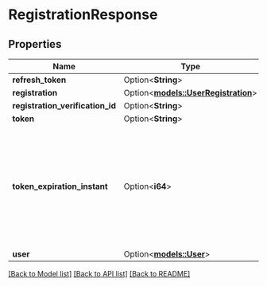 # RegistrationResponse

## Properties

Name | Type | Description | Notes
------------ | ------------- | ------------- | -------------
**refresh_token** | Option<**String**> |  | [optional]
**registration** | Option<[**models::UserRegistration**](UserRegistration.md)> |  | [optional]
**registration_verification_id** | Option<**String**> |  | [optional]
**token** | Option<**String**> |  | [optional]
**token_expiration_instant** | Option<**i64**> | The number of milliseconds since the unix epoch: January 1, 1970 00:00:00 UTC. This value is always in UTC. | [optional]
**user** | Option<[**models::User**](User.md)> |  | [optional]

[[Back to Model list]](../README.md#documentation-for-models) [[Back to API list]](../README.md#documentation-for-api-endpoints) [[Back to README]](../README.md)


